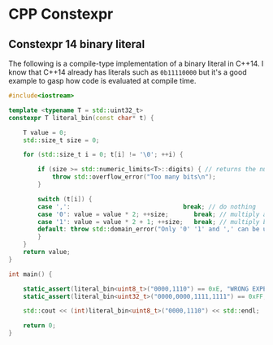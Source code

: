 # CPP Constexpr

## Constexpr 14 binary literal
The following is a compile-type implementation of a binary literal in C++14. I know that C++14 already has literals such as ```0b11110000``` but it's a good example to gasp how code is evaluated at compile time.
```cpp
#include<iostream>

template <typename T = std::uint32_t>
constexpr T literal_bin(const char* t) {

    T value = 0;
    std::size_t size = 0;

    for (std::size_t i = 0; t[i] != '\0'; ++i) {

        if (size >= std::numeric_limits<T>::digits) { // returns the number of representation digits
            throw std::overflow_error("Too many bits\n");
        }

        switch (t[i]) {
        case ',':                               break; // do nothing
        case '0': value = value * 2; ++size;       break; // multiply actual value by two
        case '1': value = value * 2 + 1; ++size;   break; // multiply by two and add one
        default: throw std::domain_error("Only '0' '1' and ',' can be used");
        }
    }
    return value;
}

int main() {

    static_assert(literal_bin<uint8_t>("0000,1110") == 0xE, "WRONG EXPECTED VALUE");
    static_assert(literal_bin<uint32_t>("0000,0000,1111,1111") == 0xFF, "WRONG EXPECTED VALUE");

    std::cout << (int)literal_bin<uint8_t>("0000,1110") << std::endl;

    return 0;
}
```
